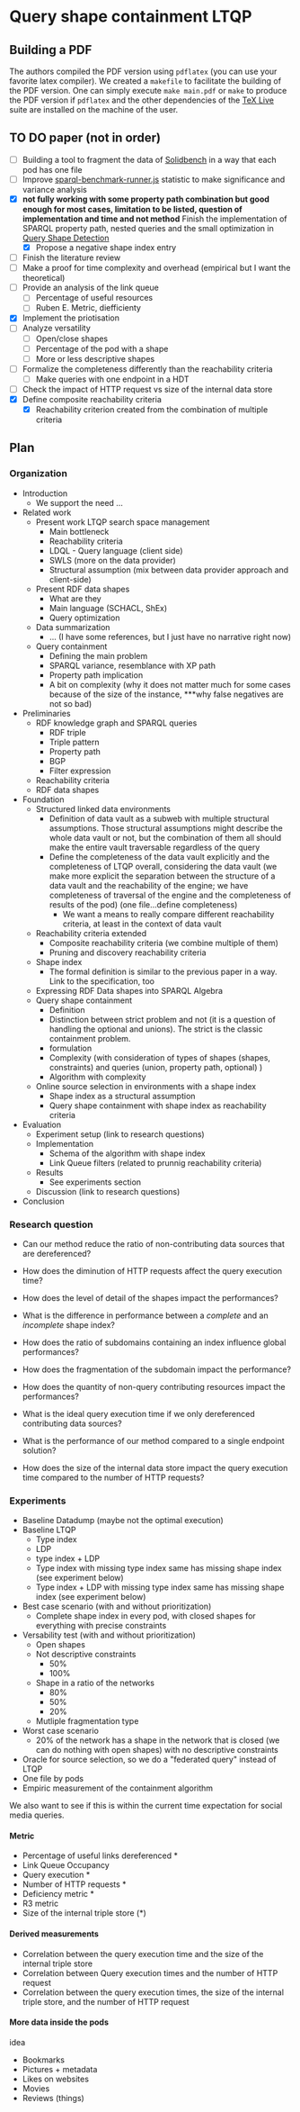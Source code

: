 # Query shape containment LTQP

## Building a PDF
The authors compiled the PDF version using `pdflatex` (you can use your favorite latex compiler).
We created a `makefile` to facilitate the building of the PDF version.
One can simply execute `make main.pdf` or `make` to produce the PDF version if `pdflatex` and the other dependencies of the [TeX Live](https://tug.org/texlive/) suite are installed on the machine of the user.

## TO DO paper (not in order)

- [ ] Building a tool to fragment the data of [Solidbench](https://github.com/SolidBench/SolidBench.js) in a way that each pod has one file 
- [ ] Improve [sparql-benchmark-runner.js](https://github.com/comunica/sparql-benchmark-runner.js) statistic to make significance and variance analysis
- [x] **not fully working with some property path combination but good enough for most cases, limitation to be listed, question of implementation and time and not method** Finish the implementation of SPARQL property path, nested queries and the small optimization in [Query Shape Detection](https://github.com/constraintAutomaton/query-shape-detection/tree/main)
    - [x] Propose a negative shape index entry
- [ ] Finish the literature review
- [ ] Make a proof for time complexity and overhead (empirical but I want the theoretical)
- [ ] Provide an analysis of the link queue
    - [ ] Percentage of useful resources
    - [ ] Ruben E. Metric, diefficienty
- [X] Implement the priotisation
- [ ] Analyze versatility
    - [ ] Open/close shapes
    - [ ] Percentage of the pod with a shape
    - [ ] More or less descriptive shapes
- [ ] Formalize the completeness differently than the reachability criteria
    - [ ] Make queries with one endpoint in a HDT
- [ ] Check the impact of HTTP request vs size of the internal data store
- [x] Define composite reachability criteria
    - [x] Reachability criterion created from the combination of multiple criteria

## Plan

### Organization

- Introduction
    - We support the need ...
- Related work
    - Present work LTQP search space management
        - Main bottleneck
        - Reachability criteria
        - LDQL - Query language (client side)
        - SWLS (more on the data provider)
        - Structural assumption (mix between data provider approach and client-side)
    - Present RDF data shapes
        - What are they
        - Main language (SCHACL, ShEx)
        - Query optimization
    - Data summarization
        - ... (I have some references, but I just have no narrative right now)
    - Query containment
        - Defining the main problem
        - SPARQL variance, resemblance with XP path
        - Property path implication
        - A bit on complexity (why it does not matter much for some cases because of the size of the instance,
            ***why false negatives are not so bad)
- Preliminaries
    - RDF knowledge graph and SPARQL queries
        - RDF triple
        - Triple pattern
        - Property path
        - BGP
        - Filter expression
    - Reachability criteria
    - RDF data shapes
- Foundation
    - Structured linked data environments
        - Definition of data vault as a subweb with multiple structural assumptions. Those structural assumptions might describe the whole data vault or not, but the combination of them all should make the entire vault traversable regardless of the query
        - Define the completeness of the data vault explicitly and the completeness of LTQP overall, considering the data vault (we make more explicit the separation between the structure of a data vault and the reachability of the engine; we have completeness of traversal of the engine and the completeness of results of the pod) (one file...define completeness)
            - We want a means to really compare different reachability criteria, at least in the context of data vault
    - Reachability criteria extended
        - Composite reachability criteria (we combine multiple of them)
        - Pruning and discovery reachability criteria
    - Shape index
        - The formal definition is similar to the previous paper in a way. 
 Link to the specification, too
    - Expressing RDF Data shapes into SPARQL Algebra
    - Query shape containment
        - Definition
        - Distinction between strict problem and not (it is a question of handling the optional and unions). The strict is the classic containment problem.
        - formulation
        - Complexity (with consideration of types of shapes (shapes, constraints) and queries (union, property path, optional) )
        - Algorithm with complexity
    - Online source selection in environments with a shape index
        - Shape index as a structural assumption
        - Query shape containment with shape index as reachability criteria
- Evaluation
    - Experiment setup (link to research questions)
    - Implementation
        - Schema of the algorithm with shape index
        - Link Queue filters (related to prunnig reachability criteria)
    - Results
        - See experiments section
    - Discussion (link to research questions)
- Conclusion

### Research question
- Can our method reduce the ratio of non-contributing data sources that are dereferenced?
- How does the diminution of HTTP requests affect the query execution time?

- How does the level of detail of the shapes impact the performances?
- What is the difference in performance between a _complete_ and an _incomplete_ shape index?
- How does the ratio of subdomains containing an index influence global performances?
- How does the fragmentation of the subdomain impact the performance?

- How does the quantity of non-query contributing resources impact the performances?

- What is the ideal query execution time if we only dereferenced contributing data sources?
- What is the performance of our method compared to a single endpoint solution?
- How does the size of the internal data store impact the query execution time compared to the number of HTTP requests?

### Experiments
- Baseline Datadump (maybe not the optimal execution)
- Baseline LTQP
    - Type index
    - LDP
    - type index + LDP
    - Type index with missing type index same has missing shape index (see experiment below)
    - Type index + LDP with missing type index same has missing shape index (see experiment below)
- Best case scenario (with and without prioritization)
    - Complete shape index in every pod, with closed shapes for everything with precise constraints
- Versability test (with and without prioritization)
    - Open shapes
    - Not descriptive constraints
        - 50%
        - 100%
    - Shape in a ratio of the networks
        - 80%
        - 50%
        - 20%
    - Mutliple fragmentation type
- Worst case scenario
    - 20% of the network has a shape in the network that is closed (we can do nothing with open shapes) with no descriptive constraints
- Oracle for source selection, so we do a "federated query" instead of LTQP
- One file by pods
- Empiric measurement of the containment algorithm

We also want to see if this is within the current time expectation for social media queries.

#### Metric
- Percentage of useful links dereferenced *
- Link Queue Occupancy
- Query execution *
- Number of HTTP requests *
- Deficiency metric *
- R3 metric
- Size of the internal triple store (*)

#### Derived measurements
- Correlation between the query execution time and the size of the internal triple store
- Correlation between Query execution times and the number of HTTP request
- Correlation between the query execution times, the size of the internal triple store, and the number of HTTP request

#### More data inside the pods
idea

- Bookmarks
- Pictures + metadata
- Likes on websites
- Movies
- Reviews (things)
